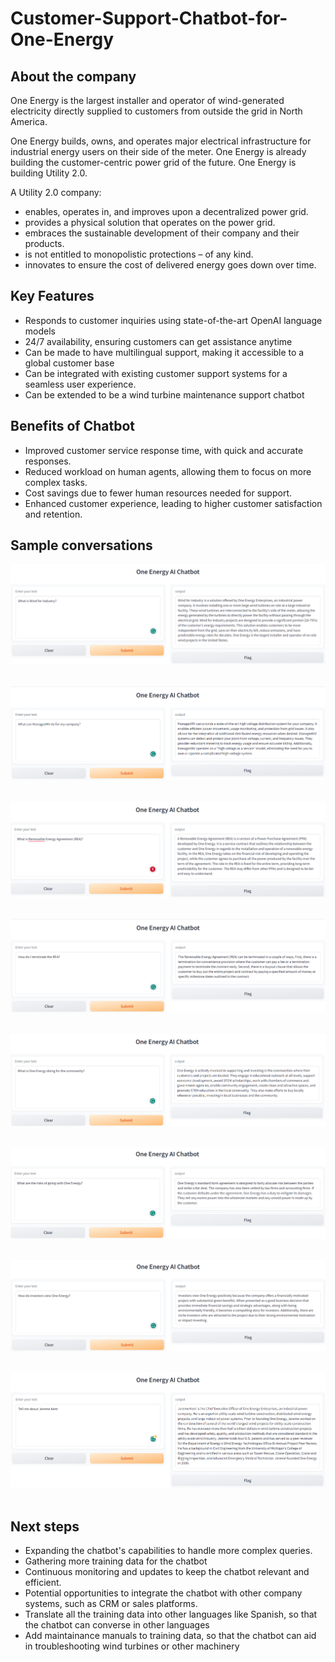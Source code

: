 # Customer-Support-Chatbot-for-One-Energy

## About the company

One Energy is the largest installer and operator of wind-generated electricity directly supplied to customers from outside the grid in North America.

One Energy builds, owns, and operates major electrical infrastructure for industrial energy users on their side of the meter. One Energy is already building the customer-centric power grid of the future. One Energy is building Utility 2.0. 

A Utility 2.0 company:

- enables, operates in, and improves upon a decentralized power grid.
- provides a physical solution that operates on the power grid.
- embraces the sustainable development of their company and their products.
- is not entitled to monopolistic protections – of any kind.
- innovates to ensure the cost of delivered energy goes down over time.

## Key Features

- Responds to customer inquiries using state-of-the-art OpenAI language models
- 24/7 availability, ensuring customers can get assistance anytime
- Can be made to have multilingual support, making it accessible to a global customer base
- Can be integrated with existing customer support systems for a seamless user experience.
- Can be extended to be a wind turbine maintenance support chatbot

## Benefits of Chatbot

- Improved customer service response time, with quick and accurate responses.
- Reduced workload on human agents, allowing them to focus on more complex tasks.
- Cost savings due to fewer human resources needed for support.
- Enhanced customer experience, leading to higher customer satisfaction and retention.

## Sample conversations

![Img](https://github.com/abhamidi-1234/Customer-Support-Chatbot-for-One-Energy/blob/main/Capture1.PNG)
&nbsp;
&nbsp;

![Img](https://github.com/abhamidi-1234/Customer-Support-Chatbot-for-One-Energy/blob/main/Capture2.PNG)
&nbsp;
&nbsp;

![Img](https://github.com/abhamidi-1234/Customer-Support-Chatbot-for-One-Energy/blob/main/Capture3.PNG)
&nbsp;
&nbsp;

![Img](https://github.com/abhamidi-1234/Customer-Support-Chatbot-for-One-Energy/blob/main/Capture4.PNG)
&nbsp;
&nbsp;

![Img](https://github.com/abhamidi-1234/Customer-Support-Chatbot-for-One-Energy/blob/main/Capture5.PNG)
&nbsp;
&nbsp;

![Img](https://github.com/abhamidi-1234/Customer-Support-Chatbot-for-One-Energy/blob/main/Capture6.PNG)
&nbsp;
&nbsp;

![Img](https://github.com/abhamidi-1234/Customer-Support-Chatbot-for-One-Energy/blob/main/Capture7.PNG)
&nbsp;
&nbsp;

![Img](https://github.com/abhamidi-1234/Customer-Support-Chatbot-for-One-Energy/blob/main/Capture8.PNG)
&nbsp;

## Next steps

- Expanding the chatbot's capabilities to handle more complex queries.
- Gathering more training data for the chatbot
- Continuous monitoring and updates to keep the chatbot relevant and efficient.
- Potential opportunities to integrate the chatbot with other company systems, such as CRM or sales platforms.
- Translate all the training data into other languages like Spanish, so that the chatbot can converse in other languages
- Add maintainance manuals to training data, so that the chatbot can aid in troubleshooting wind turbines or other machinery



